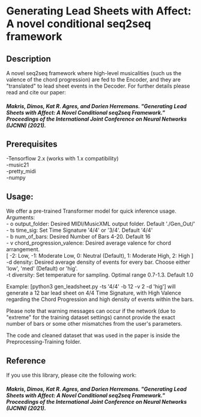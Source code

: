 # Generating Lead Sheets with Affect: A novel conditional seq2seq framework

## Description

A novel seq2seq framework where high-level musicalities (such us the valence of the chord progression) are fed to the Encoder, and they are "translated" to lead sheet events in the Decoder. For further details please read and cite our paper:


##### Makris, Dimos, Kat R. Agres, and Dorien Herremans. "Generating Lead Sheets with Affect: A Novel Conditional seq2seq Framework." Proceedings of the International Joint Conference on Neural Networks (IJCNN) (2021).

 
## Prerequisites

-Tensorflow 2.x (works with 1.x compatibility) <br />
-music21 <br />
-pretty_midi <br />
-numpy <br />

## Usage:

We offer a pre-trained Transformer model for quick inference usage. <br />
Arguments: <br />
	- o output_folder: Desired MIDI/MusicXML output folder. Default './Gen_Out/' <br />
	- ts time_sig: Set Time Signature '4/4' or '3/4'. Default '4/4' <br />
	- b num_of_bars: Desired Number of Bars 4-20. Default 16 <br />
	- v chord_progression_valence: Desired average valence for chord arrangement. <br />
                            [ -2: Low, 
                             -1: Moderate Low, 
                              0: Neutral (Default), 
                              1: Moderate High, 
                              2: High ] <br />
	-d density: Desired average density of events for every bar. 
			Choose either 'low', 'med' (Default) or 'hig'. <br />
	-t diversity: Set temperature for sampling. Optimal range 0.7-1.3. Default 1.0 <br />

Example: [python3 gen_leadsheet.py -ts '4/4' -b 12 -v 2 -d 'hig'] will generate a 12 bar lead sheet on 4/4 Time Signature, with High Valence regarding the Chord Progression and high density of events within the bars.

Please note that warning messages can occur if the network (due to "extreme" for the training dataset settings) cannot provide the exact number of bars or some other mismatches from the user's parameters.

The code and cleaned dataset that was used in the paper is inside the Preprocessing-Training folder.

## Reference

If you use this library, please cite the following work:

##### Makris, Dimos, Kat R. Agres, and Dorien Herremans. "Generating Lead Sheets with Affect: A Novel Conditional seq2seq Framework." Proceedings of the International Joint Conference on Neural Networks (IJCNN) (2021).
